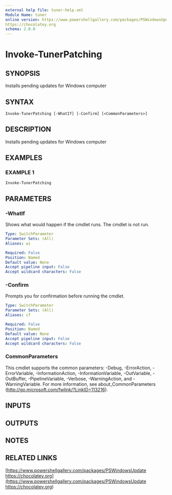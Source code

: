 ```yaml
---
external help file: tuner-help.xml
Module Name: tuner
online version: https://www.powershellgallery.com/packages/PSWindowsUpdate
https://chocolatey.org
schema: 2.0.0
---
```


# Invoke-TunerPatching

## SYNOPSIS
Installs pending updates for Windows computer

## SYNTAX

```
Invoke-TunerPatching [-WhatIf] [-Confirm] [<CommonParameters>]
```

## DESCRIPTION
Installs pending updates for Windows computer

## EXAMPLES

### EXAMPLE 1
```
Invoke-TunerPatching
```

## PARAMETERS

### -WhatIf
Shows what would happen if the cmdlet runs.
The cmdlet is not run.

```yaml
Type: SwitchParameter
Parameter Sets: (All)
Aliases: wi

Required: False
Position: Named
Default value: None
Accept pipeline input: False
Accept wildcard characters: False
```

### -Confirm
Prompts you for confirmation before running the cmdlet.

```yaml
Type: SwitchParameter
Parameter Sets: (All)
Aliases: cf

Required: False
Position: Named
Default value: None
Accept pipeline input: False
Accept wildcard characters: False
```

### CommonParameters
This cmdlet supports the common parameters: -Debug, -ErrorAction, -ErrorVariable, -InformationAction, -InformationVariable, -OutVariable, -OutBuffer, -PipelineVariable, -Verbose, -WarningAction, and -WarningVariable.
For more information, see about_CommonParameters (http://go.microsoft.com/fwlink/?LinkID=113216).

## INPUTS

## OUTPUTS

## NOTES

## RELATED LINKS

[https://www.powershellgallery.com/packages/PSWindowsUpdate
https://chocolatey.org](https://www.powershellgallery.com/packages/PSWindowsUpdate
https://chocolatey.org)

